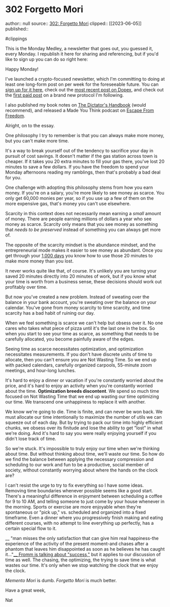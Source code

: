 # 302 Forgetto Mori
author:: null
source:: [302: Forgetto Mori](https://www.nateliason.com/medley/302)
clipped:: [[2023-06-05]]
published:: 

#clippings

This is the Monday Medley, a newsletter that goes out, you guessed it, every Monday. I republish it here for sharing and referencing, but if you'd like to sign up you can do so right here:

​Happy Monday!

I've launched a crypto-focused newsletter, which I'm committing to doing at least one long-form post on per week for the foreseeable future. You can [sign up for it here](https://cryptonat.substack.com/), check out the [most recent post on Dopex](https://cryptonat.substack.com/p/dopex?utm_source=url), and check out the [first paid post](https://cryptonat.substack.com/p/first-look-2-18?utm_source=url) on a brand new protocol I'm following.

I also published my book notes on [The Dictator's Handbook](https://www.nateliason.com/notes/the-dictators-handbook) (would recommend), and released a Made You Think podcast on [Escape From Freedom](https://madeyouthinkpodcast.com/70-escape-from-freedom/).

Alright, on to the essay.

One philosophy I try to remember is that you can always make more money, but you can't make more time.

It's a way to break yourself out of the tendency to sacrifice your day in pursuit of cost savings. It doesn't matter if the gas station across town is cheaper. If it takes you 20 extra minutes to fill your gas there, you've lost 20 minutes to save a few dollars. If you have the freedom to spend your Monday afternoons reading my ramblings, then that's probably a bad deal for you.

One challenge with adopting this philosophy stems from how you earn money. If you're on a salary, you're more likely to see money as scarce. You only get 60,000 monies per year, so if you use up a few of them on the more expensive gas, that's money you can't use elsewhere.

Scarcity in this context does not necessarily mean earning a *small* amount of money. There are people earning millions of dollars a year who see money as scarce. Scarcity only means that you see money as something that *needs to be preserved* instead of something you can always get more of.

The opposite of the scarcity mindset is the abundance mindset, and the entrepreneurial mode makes it easier to see money as abundant. Once you get through your [1,000 days](https://www.tropicalmba.com/living-the-dream/) you know how to use those 20 minutes to make more money than you lost.

It never works quite like that, of course. It's unlikely you are turning your saved 20 minutes directly into 20 minutes of work, but if you know what your time is worth from a business sense, these decisions should work out profitably over time.

But now you've created a new problem. Instead of sweating over the balance in your bank account, you're sweating over the balance on your calendar. You've gone from money scarcity to time scarcity, and time scarcity has a bad habit of ruining our day.

When we feel something is scarce we can't help but obsess over it. No one cares who takes what piece of pizza until it's the last one in the box. So when you start to see your time as scarce, as something that needs to be carefully allocated, you become painfully aware of the edges.

Seeing time as scarce necessitates optimization, and optimization necessitates measurements. If you don't have discrete units of time to allocate, then you can't ensure you are Not Wasting Time. So we end up with packed calendars, carefully organized carpools, 55-minute zoom meetings, and hour-long lunches.

It's hard to enjoy a dinner or vacation if you're constantly worried about the price, and it's hard to enjoy an activity when you're constantly worried about the time. **Optimization breeds discontent**. We spend so much time focused on Not Wasting Time that we end up wasting our time optimizing our time. We transcend one unhappiness to replace it with another.

We know we're going to die. Time is finite, and can never be won back. We must allocate our time intentionally to maximize the number of utils we can squeeze out of each day. But by trying to pack our time into highly efficient chunks, we obsess over its finitude and lose the ability to get "lost" in what we're doing. And it's hard to say you were really enjoying yourself if you didn't lose track of time.

So we're stuck. It's impossible to truly enjoy our time when we're thinking about time. But without thinking about time, we'll waste our time. So how do we find the balance between applying the necessary compression and scheduling to our work and fun to be a productive, social member of society, without constantly worrying about where the hands on the clock are?

I can't resist the urge to try to fix everything so I have some ideas. Removing time boundaries whenever possible seems like a good start. There's a meaningful difference in enjoyment between scheduling a coffee for 9 to 10 AM, and telling someone to just come by your house whenever in the morning. Sports or exercise are more enjoyable when they're spontaneous or "pick up," vs. scheduled and organized into a fixed timeframe. Even a dinner where you progressively finish making and eating different courses, with no attempt to line everything up perfectly, has a certain special flow to it.

\_\_ "man misses the only satisfaction that can give him real happiness-the experience of the activity of the present moment-and chases after a phantom that leaves him disappointed as soon as he believes he has caught it..."[\_\_ Fromm is talking about "success,"](https://www.nateliason.com/notes/escape-from-freedom) but it applies to our discussion of time as well. The chasing, the optimizing, the trying to save time is what wastes our time. It's only when we stop watching the clock that we enjoy the clock.

*Memento Mori* is dumb. *Forgetto Mori* is much better.

Have a great week,

Nat